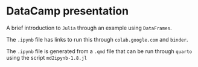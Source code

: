# DataCamp presentation

A brief introduction to `Julia` through an example using `DataFrames`.

The `.ipynb` file has links to run this through `colab.google.com` and `binder`.

The `.ipynb` file is generated from a `.qmd` file that can be run through `quarto` using the script `md2ipynb-1.8.jl`
